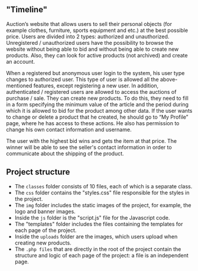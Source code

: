 ## "Timeline" 
Auction’s website that allows users to sell their personal objects (for example clothes, furniture, sports equipment and etc.) at the best possible price. 
Users are divided into 2 types: authorized and unauthorized. Unregistered / unauthorized users have the possibility to browse the website without being able to bid and without being able to create new products. Also, they can look for active products (not archived) and create an account. 

When a registered but anonymous user login to the system, his user type changes to authorized user. This type of user is allowed all the above-mentioned features, except registering a new user. In addition, authenticated / registered users are allowed to access the auctions of purchase / sale. They can create new products. To do this, they need to fill in a form specifying the minimum value of the article and the period during which it is allowed to bid for the product among other data.  If the user wants to change or delete a product that he created, he should go to “My Profile” page, where he has access to these actions. He also has permission to change his own contact information and username.

The user with the highest bid wins and gets the item at that price. The winner will be able to see the seller's contact information in order to communicate about the shipping of the product.


## Project structure
- The ```classes``` folder consists of 10 files, each of which is a separate class. 
- The ```css``` folder contains the "styles.css" file responsible for the styles in the project. 
- The ```img``` folder includes the static images of the project, for example, the logo and banner images. 
- Inside the ```js``` folder is the "script.js" file for the Javascript code. 
- The "templates" folder includes the files containing the templates for each page of the project. 
- Inside the ```uploads``` folder are the images, which users upload when creating new products. 
- The ```.php files``` that are directly in the root of the project contain the structure and logic of each page of the project: a file is an independent page.
